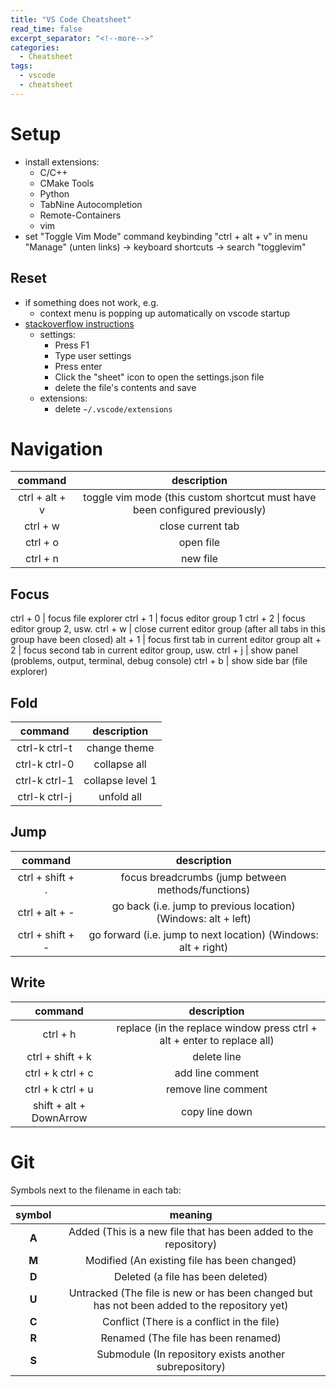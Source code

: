 ```yaml
---
title: "VS Code Cheatsheet"
read_time: false
excerpt_separator: "<!--more-->"
categories:
  - Cheatsheet
tags:
  - vscode
  - cheatsheet
---
```


# Setup

- install extensions: 
  - C/C++
  - CMake Tools
  - Python
  - TabNine Autocompletion
  - Remote-Containers
  - vim
- set "Toggle Vim Mode" command keybinding "ctrl + alt + v" in menu "Manage" (unten links) -> keyboard shortcuts -> search "togglevim" 

## Reset

- if something does not work, e.g.
    - context menu is popping up automatically on vscode startup
- [stackoverflow instructions](https://stackoverflow.com/a/36109176)
    - settings:
        - Press F1
        - Type user settings
        - Press enter
        - Click the "sheet" icon to open the settings.json file
        - delete the file's contents and save
    - extensions:
        - delete `~/.vscode/extensions`

# Navigation

| command | description |
| :---: | :---: |
ctrl + alt + v | toggle vim mode (this custom shortcut must have been configured previously) 
ctrl + w | close current tab
ctrl + o | open file
ctrl + n | new file

## Focus

ctrl + 0 | focus file explorer
ctrl + 1 | focus editor group 1
ctrl + 2 | focus editor group 2, usw.
ctrl + w | close current editor group (after all tabs in this group have been closed)
alt + 1 | focus first tab in current editor group
alt + 2 | focus second tab in current editor group, usw.
ctrl + j | show panel (problems, output, terminal, debug console)
ctrl + b | show side bar (file explorer)

## Fold

| command | description |
| :---: | :---: |
ctrl-k ctrl-t | change theme
ctrl-k ctrl-0 | collapse all
ctrl-k ctrl-1 | collapse level 1
ctrl-k ctrl-j | unfold all

## Jump

| command | description |
| :---: | :---: |
ctrl + shift + . | focus breadcrumbs (jump between methods/functions)
ctrl + alt + - | go back (i.e. jump to previous location) (Windows: alt + left)
ctrl + shift + - | go forward (i.e. jump to next location) (Windows: alt + right)

## Write

| command | description |
| :---: | :---: |
ctrl + h | replace (in the replace window press ctrl + alt + enter to replace all)
ctrl + shift + k | delete line
ctrl + k ctrl + c | add line comment
ctrl + k ctrl + u | remove line comment
shift + alt + DownArrow | copy line down

# Git

Symbols next to the filename in each tab:

| symbol | meaning |
| :---: | :---: |
**A** | Added (This is a new file that has been added to the repository)
**M** | Modified (An existing file has been changed)
**D** | Deleted (a file has been deleted)
**U** | Untracked (The file is new or has been changed but has not been added to the repository yet)
**C** | Conflict (There is a conflict in the file)
**R** | Renamed (The file has been renamed)
**S** | Submodule (In repository exists another subrepository)
